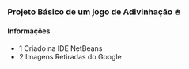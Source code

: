 ### **Projeto Básico de um jogo de Adivinhação** :fire:



#### **Informações**

- 1 Criado na IDE NetBeans
- 2 Imagens Retiradas do Google